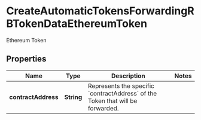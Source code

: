 

# CreateAutomaticTokensForwardingRBTokenDataEthereumToken

Ethereum Token

## Properties

Name | Type | Description | Notes
------------ | ------------- | ------------- | -------------
**contractAddress** | **String** | Represents the specific &#x60;contractAddress&#x60; of the Token that will be forwarded. | 



